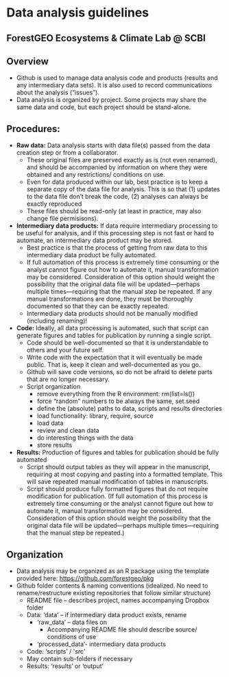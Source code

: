 # Data analysis guidelines
## ForestGEO Ecosystems & Climate Lab @ SCBI

## Overview
- Github is used to manage data analysis code and products (results and any intermediary data sets). It is also used to record communications about the analysis (“issues”). 
- Data analysis is organized by project. Some projects may share the same data and code, but each project should be stand-alone.
## Procedures:
  - **Raw data:** Data analysis starts with data file(s) passed from the data creation step or from a collaborator. 
      - These original files are preserved exactly as is (not even renamed), and should be accompanied by information on where they were obtained and any restrictions/ conditions on use.
      - Even for data produced within our lab, best practice is to keep a separate copy of the data file for analysis. This is so that (1) updates to the data file don’t break the code, (2) analyses can always be exactly reproduced 
      - These files should be read-only (at least in practice, may also change file permisisons).
  - **Intermediary data products:** If data require intermediary processing to be useful for analysis, and if this processing step is not fast or hard to automate, an intermediary data product may be stored. 
      - Best practice is that the process of getting from raw data to this intermediary data product be fully automated.
      - If full automation of this process is extremely time consuming or the analyst cannot figure out how to automate it, manual transformation may be considered. Consideration of this option should weight the possibility that the original data file will be updated—perhaps multiple times—requiring that the manual step be repeated. If any manual transformations are done, they must be thoroughly documented so that they can be exactly repeated.
      - Intermediary data products should not be manually modified (including renaming)!
  - **Code:** Ideally, all data processing is automated, such that script can generate figures and tables for publication by running a single script.
      - Code should be well-documented so that it is understandable to others and your future self. 
      - Write code with the  expectation that it will eventually be made public. That is, keep it clean and well-documented as you go.
      - Github will save code versions, so do not be afraid to delete parts that are no longer necessary.
      - Script organization
        - remove everything from the R environment: rm(list=ls())
        - force “random” numbers to be always the same, set.seed
        - define the (absolute) paths to data, scripts and results directories
        - load functionality: library, require, source
        - load data
        - review and clean data
        - do interesting things with the data
        - store results
  - **Results:** Production of figures and tables for publication should be fully automated
      - Script should output tables as they will appear in the manuscript, requiring at most copying and pasting into a formatted template. This will save repeated manual modification of tables in manuscripts.
      - Script should produce fully formatted figures that do not require modification for publication. (If full automation of this process is extremely time consuming or the analyst cannot figure out how to automate it, manual transformation may be considered. Consideration of this option should weight the possibility that the original data file will be updated—perhaps multiple times—requiring that the manual step be repeated.)
      
## Organization
- Data analysis may be organized as an R package using the template provided here: https://github.com/forestgeo/pkg 
- Github folder contents & naming conventions (idealized. No need to rename/restructure existing repositories that follow similar structure) 
  - README file – describes project, names accompanying Dropbox folder
  - Data: ‘data’ – if intermediary data product exists, rename
     - ‘raw_data’ – data files on
        - Accompanying README file should describe source/ conditions of use
     - ‘processed_data’- intermediary data products
  - Code: ‘scripts’ / 'src'
   - May contain sub-folders if necessary
  - Results: ‘results’ or ‘output’
